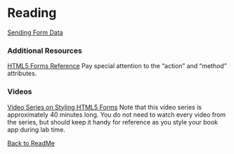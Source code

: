 # Reading
[Sending Form Data](https://developer.mozilla.org/en-US/docs/Learn/HTML/Forms/Sending_and_retrieving_form_data)
### Additional Resources
[HTML5 Forms Reference](https://htmlreference.io/forms/)
Pay special attention to the “action” and “method” attributes.
### Videos
[Video Series on Styling HTML5 Forms](https://www.youtube.com/playlist?list=PL4cUxeGkcC9g5_p_BVUGWykHfqx6bb7qK)
Note that this video series is approximately 40 minutes long. You do not need to watch every video from the series, but should keep it handy for reference as you style your book app during lab time.




[Back to ReadMe](../README.md)